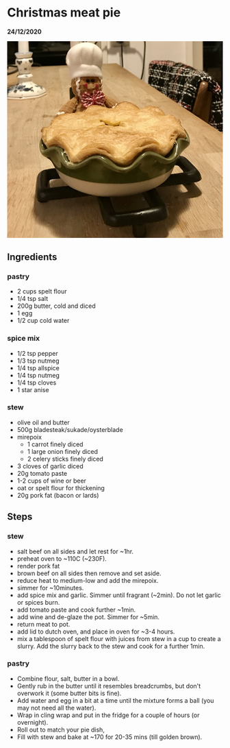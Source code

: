 ---
---

# Christmas meat pie

**24/12/2020**

![quiche](/assets/christmas-pie.jpg)

## Ingredients

### pastry

- 2 cups spelt flour
- 1/4 tsp salt
- 200g butter, cold and diced
- 1 egg
- 1/2 cup cold water

### spice mix

- 1/2 tsp pepper
- 1/3 tsp nutmeg
- 1/4 tsp allspice
- 1/4 tsp nutmeg
- 1/4 tsp cloves
- 1 star anise

### stew

- olive oil and butter
- 500g bladesteak/sukade/oysterblade
- mirepoix
  - 1 carrot finely diced
  - 1 large onion finely diced
  - 2 celery sticks finely diced
- 3 cloves of garlic diced
- 20g tomato paste
- 1-2 cups of wine or beer
- oat or spelt flour for thickening
- 20g pork fat (bacon or lards)

## Steps

### stew

- salt beef on all sides and let rest for ~1hr.
- preheat oven to ~110C (~230F).
- render pork fat
- brown beef on all sides then remove and set aside.
- reduce heat to medium-low and add the mirepoix.
- simmer for ~10minutes.
- add spice mix and garlic. Simmer until fragrant (~2min). Do not let garlic or spices burn.
- add tomato paste and cook further ~1min.
- add wine and de-glaze the pot. Simmer for ~5min.
- return meat to pot.
- add lid to dutch oven, and place in oven for ~3-4 hours.
- mix a tablespoon of spelt flour with juices from stew in a cup to create a slurry. Add the slurry back to the stew and cook for a further 1min.

### pastry

- Combine flour, salt, butter in a bowl.
- Gently rub in the butter until it resembles breadcrumbs, but don't overwork it (some butter bits is fine).
- Add water and egg in a bit at a time until the mixture forms a ball (you may not need all the water).
- Wrap in cling wrap and put in the fridge for a couple of hours (or overnight).
- Roll out to match your pie dish,
- Fill with stew and bake at ~170 for 20-35 mins (till golden brown).
